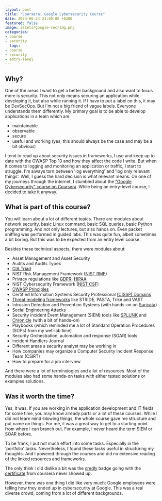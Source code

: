 ```yaml
---
layout: post
title: "Coursera: Google Cybersecurity Course"
date: 2024-06-24 21:00:00 +0200
featured: false
image: assets/google-sec/img.png
categories:
- course
- security
  tags:
- course
- security
- entry-level
---
```


## Why?

One of the areas I want to get a better background and also want to focus more is security. This not only means securing 
an application while developing it, but also while running it. If I have to put a label on this, it may be DevSecOps. But I'm
not a big friend of vague labels. Everyone understands them differently. My primary goal is to be able to develop applications
in a team which are

* maintainable
* observable
* secure
* useful and working (yes, this should always be the case and may be a bit obvious)

I tend to read up about security issues in frameworks, I use and keep up to date with the OWASP Top 10 and how they
affect the code I write. But when it comes to logging and monitoring an application or traffic, I start to struggle. I'm always torn between
'log everything' and 'log only relevant things'. Well, I guess the hard decision is what relevant means. On one of my journeys through the internet, 
I stumbled about the ["Google Cybersecurity" course on Coursera](https://www.coursera.org/professional-certificates/google-cybersecurity). While being an entry-level course, I decided to take it anyway. 

## What is part of this course?

You will learn about a lot of different topics. There are modules about network security, basic Linux command, basic SQL queries,
basic Python programming. And not only lectures, but also hands on. Even packet sniffing was performed in guided labs. 
This was quite fun, albeit sometimes a bit boring. But this was to be expected from an entry level course.

Besides these technical aspects, there were modules about:

* Asset Management and Asset Security
* Audits and Audits Types
* [CIA Triad](https://informationsecurity.wustl.edu/items/confidentiality-integrity-and-availability-the-cia-triad/)
* NIST Risk Management Framework ([NIST RMF](https://csrc.nist.gov/projects/risk-management/about-rmf))
* Privacy regulations like [GDPR](https://en.wikipedia.org/wiki/General_Data_Protection_Regulation), [HIPAA](https://en.wikipedia.org/wiki/Health_Insurance_Portability_and_Accountability_Act)
* NIST Cybersecurity Framework ([NIST CSF](https://www.nist.gov/cyberframework))
* [OWASP Principles](https://owasp.org/www-project-developer-guide/draft/foundations/security_principles/)
* Certified Information Systems Security Professional [(CISSP) Domains](https://www.itgovernance.co.uk/blog/the-8-cissp-domains-explained)
* [Threat modeling frameworks](https://en.wikipedia.org/wiki/Threat_model) like STRIDE, PASTA, Trike and VAST
* Intrusion Detection and Prevention Systems (with hands-on on [Suricata](https://suricata.io/))
* Social Engineering Attacks
* Security Incident Event Management (SIEM) tools like [SPLUNK](https://www.splunk.com) and [Chronicle](https://cloud.google.com/chronicle/docs) (with a bit of hands-on)
* Playbooks (which reminded me a lot of Standard Operation Procedures (SOPs) from my wet-lab time)
* Security Orchestration, automation and response (SOAR) tools
* Incident Handlers Journal
* Different areas a security analyst may be working in
* How companies may organize a Computer Security Incident Response Team (CSIRT)
* How to prepare for a job interview

And there were a lot of terminologies and a lot of resources. Most of the modules also had some hands-on tasks with either
tested solutions or examples solutions.

## Was it worth the time?

Yes, it was. If you are working in the application development and IT fields for some time, you may know already parts or 
a lot of these courses. While I did not learn mind-blowing things, the whole course gave me structure and put name on things. For me,
it was a great way to get to a starting point from where I can branch out. For example, I never heard the term SIEM or SOAR before.

To be frank, I put not much effort into some tasks. Especially in the 'portfolio' tasks. Nevertheless, I found these tasks useful in
structuring my thoughts. And I powered through the courses and did no extensive reading of the linked resources and frameworks.

The only think I did dislike a bit was the [credly](https://www.credly.com/users/martin-schmidt.b1cfb06b) badge going with the [certificate](https://www.coursera.org/account/accomplishments/professional-cert/EBPNH67G8L5X) from coursera never
showed up.

However, there was one thing I did like very much: Google employees were telling how they ended up in cybersecurity at Google. This was a real
diverse crowd, coming from a lot of different backgrounds.